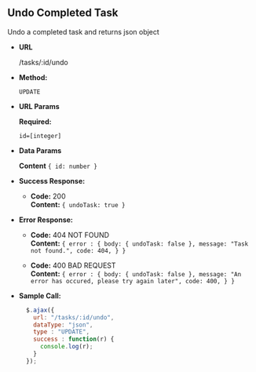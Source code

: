 **Undo Completed Task**
----
  Undo a completed task and returns json object

* **URL**

  /tasks/:id/undo

* **Method:**

  `UPDATE`
  
*  **URL Params**

   **Required:**
 
   `id=[integer]`

* **Data Params**

  **Content** `{ id: number }`

* **Success Response:**

  * **Code:** 200 <br />
    **Content:** `{ undoTask: true }`
 
* **Error Response:**

  * **Code:** 404 NOT FOUND <br />
    **Content:** `{
      error : {
        body: { undoTask: false },
        message: "Task not found.",
        code: 404,
      }
    }`

  * **Code:** 400 BAD REQUEST <br />
      **Content:** `{
        error : {
          body: { undoTask: false },
          message: "An error has occured, please try again later",
          code: 400,
        }
      }`

* **Sample Call:**

  ```javascript
    $.ajax({
      url: "/tasks/:id/undo",
      dataType: "json",
      type : "UPDATE",
      success : function(r) {
        console.log(r);
      }
    });
  ```